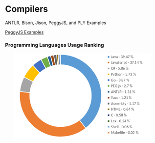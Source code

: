 # Compilers

ANTLR, Bison, Jison, PeggyJS, and PLY Examples


[PeggyJS Examples](peggy)

### Programming Languages Usage Ranking

<p align="center">
  <img src="lang.png" width="450" alt="Languages" />
</p>